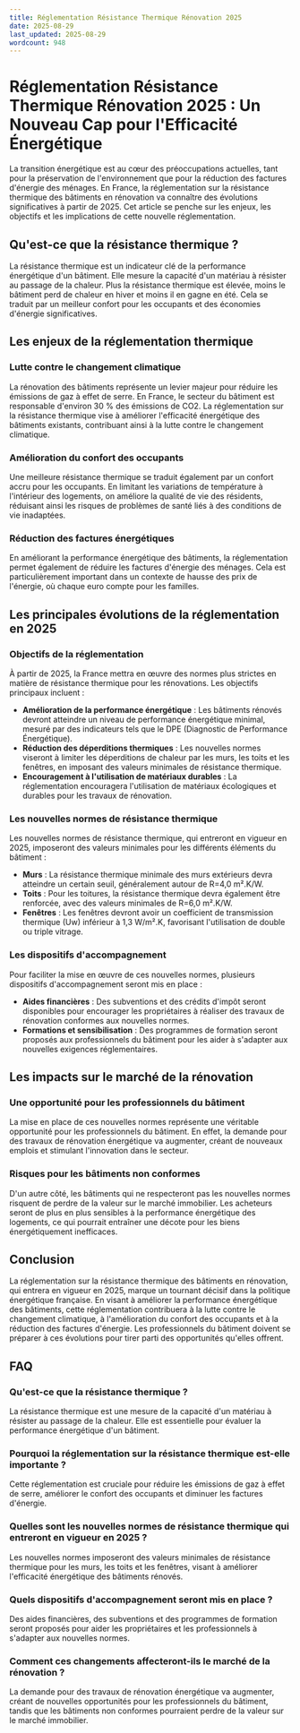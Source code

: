 ```yaml
---
title: Réglementation Résistance Thermique Rénovation 2025
date: 2025-08-29
last_updated: 2025-08-29
wordcount: 948
---
```


# Réglementation Résistance Thermique Rénovation 2025 : Un Nouveau Cap pour l'Efficacité Énergétique

La transition énergétique est au cœur des préoccupations actuelles, tant pour la préservation de l'environnement que pour la réduction des factures d'énergie des ménages. En France, la réglementation sur la résistance thermique des bâtiments en rénovation va connaître des évolutions significatives à partir de 2025. Cet article se penche sur les enjeux, les objectifs et les implications de cette nouvelle réglementation.

## Qu'est-ce que la résistance thermique ?

La résistance thermique est un indicateur clé de la performance énergétique d'un bâtiment. Elle mesure la capacité d'un matériau à résister au passage de la chaleur. Plus la résistance thermique est élevée, moins le bâtiment perd de chaleur en hiver et moins il en gagne en été. Cela se traduit par un meilleur confort pour les occupants et des économies d'énergie significatives.

## Les enjeux de la réglementation thermique

### Lutte contre le changement climatique

La rénovation des bâtiments représente un levier majeur pour réduire les émissions de gaz à effet de serre. En France, le secteur du bâtiment est responsable d'environ 30 % des émissions de CO2. La réglementation sur la résistance thermique vise à améliorer l'efficacité énergétique des bâtiments existants, contribuant ainsi à la lutte contre le changement climatique.

### Amélioration du confort des occupants

Une meilleure résistance thermique se traduit également par un confort accru pour les occupants. En limitant les variations de température à l'intérieur des logements, on améliore la qualité de vie des résidents, réduisant ainsi les risques de problèmes de santé liés à des conditions de vie inadaptées.

### Réduction des factures énergétiques

En améliorant la performance énergétique des bâtiments, la réglementation permet également de réduire les factures d'énergie des ménages. Cela est particulièrement important dans un contexte de hausse des prix de l'énergie, où chaque euro compte pour les familles.

## Les principales évolutions de la réglementation en 2025

### Objectifs de la réglementation

À partir de 2025, la France mettra en œuvre des normes plus strictes en matière de résistance thermique pour les rénovations. Les objectifs principaux incluent :

- **Amélioration de la performance énergétique** : Les bâtiments rénovés devront atteindre un niveau de performance énergétique minimal, mesuré par des indicateurs tels que le DPE (Diagnostic de Performance Énergétique).
- **Réduction des déperditions thermiques** : Les nouvelles normes viseront à limiter les déperditions de chaleur par les murs, les toits et les fenêtres, en imposant des valeurs minimales de résistance thermique.
- **Encouragement à l'utilisation de matériaux durables** : La réglementation encouragera l'utilisation de matériaux écologiques et durables pour les travaux de rénovation.

### Les nouvelles normes de résistance thermique

Les nouvelles normes de résistance thermique, qui entreront en vigueur en 2025, imposeront des valeurs minimales pour les différents éléments du bâtiment :

- **Murs** : La résistance thermique minimale des murs extérieurs devra atteindre un certain seuil, généralement autour de R=4,0 m².K/W.
- **Toits** : Pour les toitures, la résistance thermique devra également être renforcée, avec des valeurs minimales de R=6,0 m².K/W.
- **Fenêtres** : Les fenêtres devront avoir un coefficient de transmission thermique (Uw) inférieur à 1,3 W/m².K, favorisant l'utilisation de double ou triple vitrage.

### Les dispositifs d'accompagnement

Pour faciliter la mise en œuvre de ces nouvelles normes, plusieurs dispositifs d'accompagnement seront mis en place :

- **Aides financières** : Des subventions et des crédits d'impôt seront disponibles pour encourager les propriétaires à réaliser des travaux de rénovation conformes aux nouvelles normes.
- **Formations et sensibilisation** : Des programmes de formation seront proposés aux professionnels du bâtiment pour les aider à s'adapter aux nouvelles exigences réglementaires.

## Les impacts sur le marché de la rénovation

### Une opportunité pour les professionnels du bâtiment

La mise en place de ces nouvelles normes représente une véritable opportunité pour les professionnels du bâtiment. En effet, la demande pour des travaux de rénovation énergétique va augmenter, créant de nouveaux emplois et stimulant l'innovation dans le secteur.

### Risques pour les bâtiments non conformes

D'un autre côté, les bâtiments qui ne respecteront pas les nouvelles normes risquent de perdre de la valeur sur le marché immobilier. Les acheteurs seront de plus en plus sensibles à la performance énergétique des logements, ce qui pourrait entraîner une décote pour les biens énergétiquement inefficaces.

## Conclusion

La réglementation sur la résistance thermique des bâtiments en rénovation, qui entrera en vigueur en 2025, marque un tournant décisif dans la politique énergétique française. En visant à améliorer la performance énergétique des bâtiments, cette réglementation contribuera à la lutte contre le changement climatique, à l'amélioration du confort des occupants et à la réduction des factures d'énergie. Les professionnels du bâtiment doivent se préparer à ces évolutions pour tirer parti des opportunités qu'elles offrent.

## FAQ

### Qu'est-ce que la résistance thermique ?

La résistance thermique est une mesure de la capacité d'un matériau à résister au passage de la chaleur. Elle est essentielle pour évaluer la performance énergétique d'un bâtiment.

### Pourquoi la réglementation sur la résistance thermique est-elle importante ?

Cette réglementation est cruciale pour réduire les émissions de gaz à effet de serre, améliorer le confort des occupants et diminuer les factures d'énergie.

### Quelles sont les nouvelles normes de résistance thermique qui entreront en vigueur en 2025 ?

Les nouvelles normes imposeront des valeurs minimales de résistance thermique pour les murs, les toits et les fenêtres, visant à améliorer l'efficacité énergétique des bâtiments rénovés.

### Quels dispositifs d'accompagnement seront mis en place ?

Des aides financières, des subventions et des programmes de formation seront proposés pour aider les propriétaires et les professionnels à s'adapter aux nouvelles normes.

### Comment ces changements affecteront-ils le marché de la rénovation ?

La demande pour des travaux de rénovation énergétique va augmenter, créant de nouvelles opportunités pour les professionnels du bâtiment, tandis que les bâtiments non conformes pourraient perdre de la valeur sur le marché immobilier.